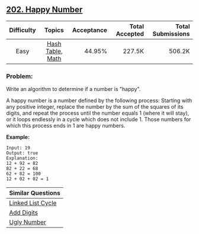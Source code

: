 ## [202. Happy Number](https://leetcode.com/problems/happy-number/)

| Difficulty | Topics | Acceptance | Total Accepted | Total Submissions |
| :-: | :-: | --: | --: | --: |
| Easy | [Hash Table](https://leetcode.com/tag/hash-table/), [Math](https://leetcode.com/tag/math/) | 44.95% | 227.5K | 506.2K |

### Problem:

Write an algorithm to determine if a number is "happy".

A happy number is a number defined by the following process: Starting with any positive integer, replace the number by the sum of the squares of its digits, and repeat the process until the number equals 1 (where it will stay), or it loops endlessly in a cycle which does not include 1. Those numbers for which this process ends in 1 are happy numbers.

**Example:**

```
Input: 19
Output: true
Explanation: 
12 + 92 = 82
82 + 22 = 68
62 + 82 = 100
12 + 02 + 02 = 1
```

| Similar Questions |
| --- |
| [Linked List Cycle](https://leetcode.com/problems/linked-list-cycle/) |
| [Add Digits](https://leetcode.com/problems/add-digits/) |
| [Ugly Number](https://leetcode.com/problems/ugly-number/) |
